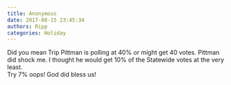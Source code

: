 ```yaml
---
title: Anonymous
date: 2017-08-15 23:45:34
authors: Ripp
categories: Holiday
---
```


 Did you mean Trip Pittman is polling at 40% or might get 40 votes. 
Pittman did shock me. I thought he would get 10% of the Statewide votes at the very least.  
Try 7% oops!
God did bless us!